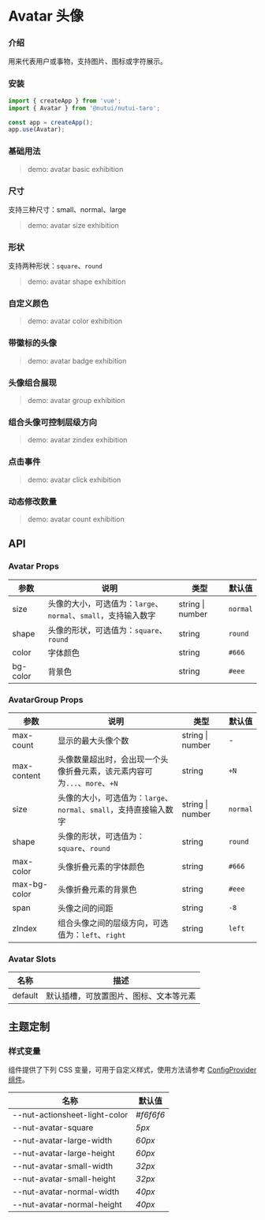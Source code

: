 # Avatar 头像

### 介绍

用来代表用户或事物，支持图片、图标或字符展示。

### 安装

```js
import { createApp } from 'vue';
import { Avatar } from '@nutui/nutui-taro';

const app = createApp();
app.use(Avatar);
```

### 基础用法

> demo: avatar basic exhibition

### 尺寸

支持三种尺寸：small、normal、large

> demo: avatar size exhibition

### 形状

支持两种形状：`square`、`round`

> demo: avatar shape exhibition

### 自定义颜色

> demo: avatar color exhibition

### 带徽标的头像

> demo: avatar badge exhibition

### 头像组合展现

> demo: avatar group exhibition

### 组合头像可控制层级方向

> demo: avatar zindex exhibition

### 点击事件

> demo: avatar click exhibition

### 动态修改数量

> demo: avatar count exhibition

## API

### Avatar Props

| 参数 | 说明 | 类型 | 默认值 |
| --- | --- | --- | --- |
| size | 头像的大小，可选值为：`large`、`normal`、`small`，支持输入数字 | string \| number | `normal` |
| shape | 头像的形状，可选值为：`square`、`round ` | string | `round` |
| color | 字体颜色 | string | `#666` |
| bg-color | 背景色 | string | `#eee` |

### AvatarGroup Props

| 参数 | 说明 | 类型 | 默认值 |
| --- | --- | --- | --- |
| max-count | 显示的最大头像个数 | string \| number | - |
| max-content | 头像数量超出时，会出现一个头像折叠元素，该元素内容可为`...`、`more`、`+N` | string | `+N` |
| size | 头像的大小，可选值为：`large`、`normal`、`small`，支持直接输入数字 | string \| number | `normal` |
| shape | 头像的形状，可选值为：`square`、`round` | string | `round` |
| max-color | 头像折叠元素的字体颜色 | string | `#666` |
| max-bg-color | 头像折叠元素的背景色 | string | `#eee` |
| span | 头像之间的间距 | string | `-8` |
| zIndex | 组合头像之间的层级方向，可选值为：`left`、`right` | string | `left` |

### Avatar Slots

| 名称 | 描述 |
| --- | --- |
| default | 默认插槽，可放置图片、图标、文本等元素 |

## 主题定制

### 样式变量

组件提供了下列 CSS 变量，可用于自定义样式，使用方法请参考 [ConfigProvider 组件]()。

| 名称 | 默认值 |
| --- | --- |
| --nut-actionsheet-light-color | _#f6f6f6_ |
| --nut-avatar-square | _5px_ |
| --nut-avatar-large-width | _60px_ |
| --nut-avatar-large-height | _60px_ |
| --nut-avatar-small-width | _32px_ |
| --nut-avatar-small-height | _32px_ |
| --nut-avatar-normal-width | _40px_ |
| --nut-avatar-normal-height | _40px_ |
